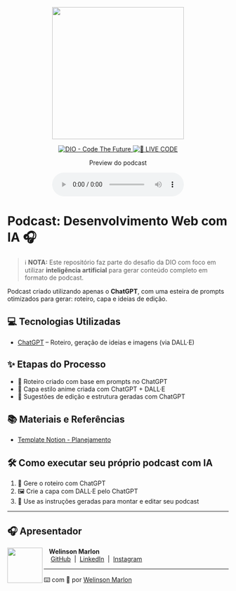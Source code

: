 
<p align="center">
<img
    src="./assets/capa-podcast.png"
    width="300"
/>
</p>

<p align="center">
<a href="https://dio.me/">
    <img
        src="https://img.shields.io/badge/DIO-Code_The_Future-28DA77?logo=youtube"
        alt="DIO - Code The Future">
</a>
<a href="https://dio.me/">
<img
    src="https://img.shields.io/badge/🔴_LIVE_CODE-FF5E72"
        alt="🔴 LIVE CODE">
</a>
</p>

<p align="center">
    Preview do podcast
</p>

<div align="center">
    <audio src="output/podcast_editado.MP3" controls title="Podcast editado"></audio>
</div>

# Podcast: Desenvolvimento Web com IA 🎧

> ℹ️ **NOTA:** Este repositório faz parte do desafio da DIO com foco em utilizar **inteligência artificial** para gerar conteúdo completo em formato de podcast.

Podcast criado utilizando apenas o **ChatGPT**, com uma esteira de prompts otimizados para gerar: roteiro, capa e ideias de edição.

## 💻 Tecnologias Utilizadas

- [ChatGPT](https://chat.openai.com/) – Roteiro, geração de ideias e imagens (via DALL·E)

## ✨ Etapas do Processo

- 🧠 Roteiro criado com base em prompts no ChatGPT
- 🎨 Capa estilo anime criada com ChatGPT + DALL·E
- 📝 Sugestões de edição e estrutura geradas com ChatGPT

## 📚 Materiais e Referências

- [Template Notion - Planejamento](https://helpful-jump-17b.notion.site/PAS-Podcast-AI-Studio-210489e15d7a4a73b743bb159e45d06f?pvs=4)

## 🛠️ Como executar seu próprio podcast com IA

1. 📜 Gere o roteiro com ChatGPT
2. 🖼️ Crie a capa com DALL·E pelo ChatGPT
3. 🧩 Use as instruções geradas para montar e editar seu podcast

---

## 🎧 Apresentador

<p>
    <img
      align=left
      margin=10
      width=80
      src="./assets/avatar.png"
    />
    <p>&nbsp;&nbsp;&nbsp;<strong>Welinson Marlon</strong><br>
    &nbsp;&nbsp;&nbsp;
    <a href="https://github.com/welinsonmarlon">GitHub</a>
    &nbsp;|&nbsp;
    <a href="https://www.linkedin.com/in/welinsonmarlon">LinkedIn</a>
    &nbsp;|&nbsp;
    <a href="https://www.instagram.com/welinsonmarlon">Instagram</a>
    </p>
</p>

---

️⌨️ com 💜 por [Welinson Marlon](https://github.com/welinsonmarlon)
